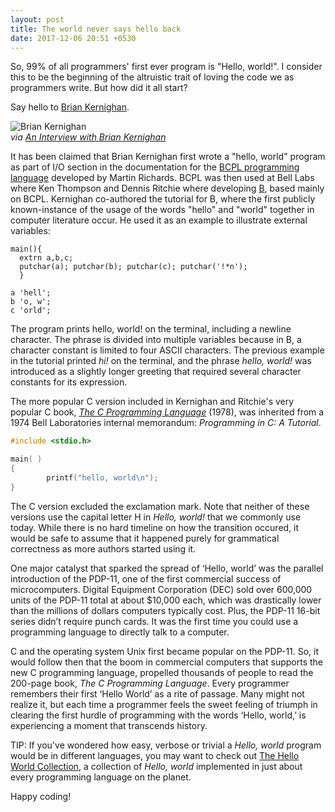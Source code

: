 ```yaml
---
layout: post
title: The world never says hello back
date: 2017-12-06 20:51 +0530
---
```


So, 99% of all programmers' first ever program is "Hello, world!". I consider this to be the beginning of the altruistic trait of loving the code we as programmers write. But how did it all start?

Say hello to [Brian Kernighan](https://en.wikipedia.org/wiki/Brian_Kernighan).

![Brian Kernighan](https://www.cs.cmu.edu/~mihaib/kernighan-interview/kernighan.jpg "Brian Kernighan")  
*via [An Interview with Brian Kernighan](https://www.cs.cmu.edu/~mihaib/kernighan-interview/)*

It has been claimed that Brian Kernighan first wrote a "hello, world" program as part of I/O section in the documentation for the [BCPL programming language](https://en.wikipedia.org/wiki/BCPL) developed by Martin Richards. BCPL was then used at Bell Labs where Ken Thompson and Dennis Ritchie where developing [B](https://en.wikipedia.org/wiki/B_(programming_language)), based mainly on BCPL. Kernighan co-authored the tutorial for B, where the first publicly known-instance of the usage of the words "hello" and "world" together in computer literature occur. He used it as an example to illustrate external variables:

```
main(){
  extrn a,b,c;
  putchar(a); putchar(b); putchar(c); putchar('!*n');
  }

a 'hell';
b 'o, w';
c 'orld';
```

The program prints hello, world! on the terminal, including a newline character. The phrase is divided into multiple variables because in B, a character constant is limited to four ASCII characters. The previous example in the tutorial printed _hi!_ on the terminal, and the phrase _hello, world!_ was introduced as a slightly longer greeting that required several character constants for its expression.

The more popular C version included in Kernighan and Ritchie's very popular C book, [_The C Programming Language_](https://en.wikipedia.org/wiki/The_C_Programming_Language) (1978), was inherited from a 1974 Bell Laboratories internal memorandum: _Programming in C: A Tutorial_.

```c
#include <stdio.h>

main( )
{
        printf("hello, world\n");
}
```

The C version excluded the exclamation mark. Note that neither of these versions use the capital letter H in _Hello, world!_ that we commonly use today. While there is no hard timeline on how the transition occured, it would be safe to assume that it happened purely for grammatical correctness as more authors started using it.

One major catalyst that sparked the spread of ‘Hello, world’ was the parallel introduction of the PDP-11, one of the first commercial success of microcomputers. Digital Equipment Corporation (DEC) sold over 600,000 units of the PDP-11 total at about $10,000 each, which was drastically lower than the millions of dollars computers typically cost. Plus, the PDP-11 16-bit series didn’t require punch cards. It was the first time you could use a programming language to directly talk to a computer.

C and the operating system Unix first became popular on the PDP-11. So, it would follow then that the boom in commercial computers that supports the new C programming language, propelled thousands of people to read the 200-page book, _The C Programming Language_. Every programmer remembers their first ‘Hello World’ as a rite of passage. Many might not realize it, but each time a programmer feels the sweet feeling of triumph in clearing the first hurdle of programming with the words ‘Hello, world,’ is experiencing a moment that transcends history.

TIP: If you've wondered how easy, verbose or trivial a _Hello, world_ program would be in different languages, you may want to check out [The Hello World Collection](https://helloworldcollection.github.io/), a collection of _Hello, world_ implemented in just about every programming language on the planet.

Happy coding!